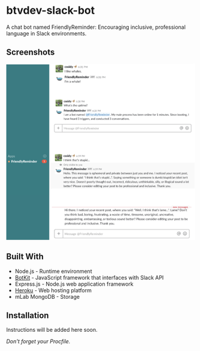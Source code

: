 # btvdev-slack-bot
A chat bot named FriendlyReminder: Encouraging inclusive, professional language in Slack environments.

## Screenshots

![Screenshot of FriendlyReminder](https://github.com/cssidy/btvdev-slack-bot/blob/master/slackbot.png) 

## Built With

* Node.js - Runtime environment
* [BotKit](https://github.com/howdyai/botkit-starter-slack) - JavaScript framework that interfaces with Slack API 
* Express.js - Node.js web application framework
* [Heroku](https://heroku.com) - Web hosting platform
* mLab MongoDB - Storage

## Installation

Instructions will be added here soon.

*Don't forget your Procfile.*
